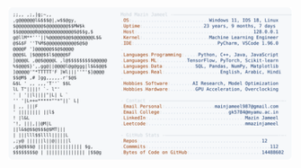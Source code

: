 <picture>
  <source srcset="https://raw.githubusercontent.com/mmazinjameel/mmazinjameel/main/dark_mode.svg?v=1755007894" media="(prefers-color-scheme: dark)">
  <img src="https://raw.githubusercontent.com/mmazinjameel/mmazinjameel/main/light_mode.svg?v=1755007894">
</picture>
